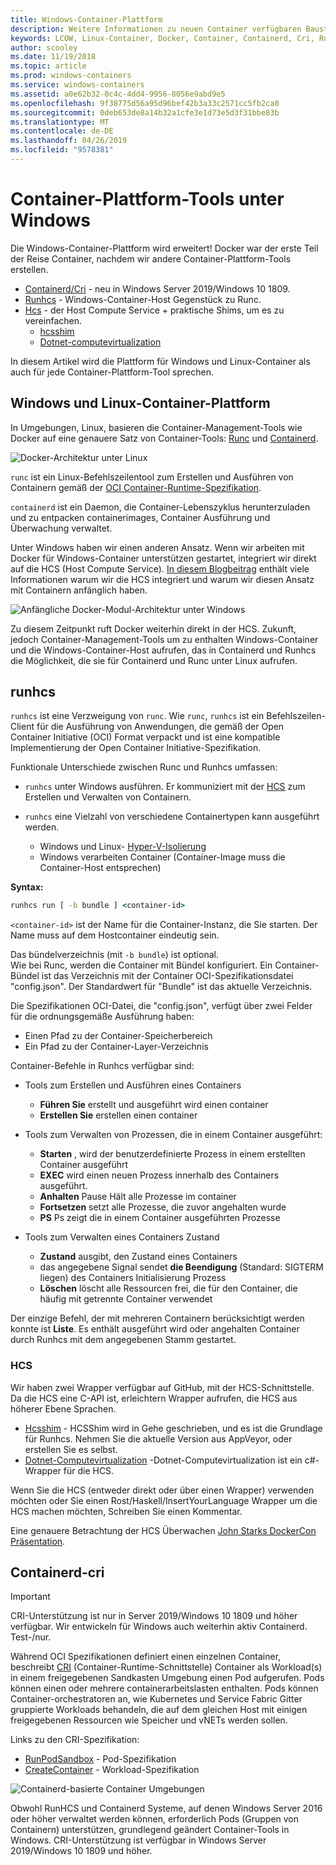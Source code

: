 ```yaml
---
title: Windows-Container-Plattform
description: Weitere Informationen zu neuen Container verfügbaren Bausteine in Windows.
keywords: LCOW, Linux-Container, Docker, Container, Containerd, Cri, Runhcs, runc
author: scooley
ms.date: 11/19/2018
ms.topic: article
ms.prod: windows-containers
ms.service: windows-containers
ms.assetid: a0e62b32-0c4c-4dd4-9956-8056e9abd9e5
ms.openlocfilehash: 9f38775d56a95d96bef42b3a33c2571cc5fb2ca0
ms.sourcegitcommit: 0deb653de8a14b32a1cfe3e1d73e5d3f31bbe83b
ms.translationtype: MT
ms.contentlocale: de-DE
ms.lasthandoff: 04/26/2019
ms.locfileid: "9578381"
---
```

# <a name="container-platform-tools-on-windows"></a>Container-Plattform-Tools unter Windows

Die Windows-Container-Plattform wird erweitert! Docker war der erste Teil der Reise Container, nachdem wir andere Container-Plattform-Tools erstellen.

* [Containerd/Cri](https://github.com/containerd/cri) - neu in Windows Server 2019/Windows 10 1809.
* [Runhcs](https://github.com/Microsoft/hcsshim/tree/master/cmd/runhcs) - Windows-Container-Host Gegenstück zu Runc.
* [Hcs](https://docs.microsoft.com/virtualization/api/) - der Host Compute Service + praktische Shims, um es zu vereinfachen.
  * [hcsshim](https://github.com/microsoft/hcsshim)
  * [Dotnet-computevirtualization](https://github.com/microsoft/dotnet-computevirtualization)

In diesem Artikel wird die Plattform für Windows und Linux-Container als auch für jede Container-Plattform-Tool sprechen.

## <a name="windows-and-linux-container-platform"></a>Windows und Linux-Container-Plattform

In Umgebungen, Linux, basieren die Container-Management-Tools wie Docker auf eine genauere Satz von Container-Tools: [Runc](https://github.com/opencontainers/runc) und [Containerd](https://containerd.io/).

![Docker-Architektur unter Linux](media/docker-on-linux.png)

`runc` ist ein Linux-Befehlszeilentool zum Erstellen und Ausführen von Containern gemäß der [OCI Container-Runtime-Spezifikation](https://github.com/opencontainers/runtime-spec).

`containerd` ist ein Daemon, die Container-Lebenszyklus herunterzuladen und zu entpacken containerimages, Container Ausführung und Überwachung verwaltet.

Unter Windows haben wir einen anderen Ansatz.  Wenn wir arbeiten mit Docker für Windows-Container unterstützen gestartet, integriert wir direkt auf die HCS (Host Compute Service).  [In diesem Blogbeitrag](https://blogs.technet.microsoft.com/virtualization/2017/01/27/introducing-the-host-compute-service-hcs/) enthält viele Informationen warum wir die HCS integriert und warum wir diesen Ansatz mit Containern anfänglich haben.

![Anfängliche Docker-Modul-Architektur unter Windows](media/hcs.png)

Zu diesem Zeitpunkt ruft Docker weiterhin direkt in der HCS. Zukunft, jedoch Container-Management-Tools um zu enthalten Windows-Container und die Windows-Container-Host aufrufen, das in Containerd und Runhcs die Möglichkeit, die sie für Containerd und Runc unter Linux aufrufen.

## <a name="runhcs"></a>runhcs

`runhcs` ist eine Verzweigung von `runc`.  Wie `runc`, `runhcs` ist ein Befehlszeilen-Client für die Ausführung von Anwendungen, die gemäß der Open Container Initiative (OCI) Format verpackt und ist eine kompatible Implementierung der Open Container Initiative-Spezifikation.

Funktionale Unterschiede zwischen Runc und Runhcs umfassen:

* `runhcs` unter Windows ausführen.  Er kommuniziert mit der [HCS](containerd.md#hcs) zum Erstellen und Verwalten von Containern.
* `runhcs` eine Vielzahl von verschiedene Containertypen kann ausgeführt werden.

  * Windows und Linux- [Hyper-V-Isolierung](../manage-containers/hyperv-container.md)
  * Windows verarbeiten Container (Container-Image muss die Container-Host entsprechen)

**Syntax:**

``` cmd
runhcs run [ -b bundle ] <container-id>
```

`<container-id>` ist der Name für die Container-Instanz, die Sie starten. Der Name muss auf dem Hostcontainer eindeutig sein.

Das bündelverzeichnis (mit `-b bundle`) ist optional.  
Wie bei Runc, werden die Container mit Bündel konfiguriert. Ein Container-Bündel ist das Verzeichnis mit der Container OCI-Spezifikationsdatei "config.json".  Der Standardwert für "Bundle" ist das aktuelle Verzeichnis.

Die Spezifikationen OCI-Datei, die "config.json", verfügt über zwei Felder für die ordnungsgemäße Ausführung haben:

* Einen Pfad zu der Container-Speicherbereich
* Ein Pfad zu der Container-Layer-Verzeichnis

Container-Befehle in Runhcs verfügbar sind:

* Tools zum Erstellen und Ausführen eines Containers
  * **Führen Sie** erstellt und ausgeführt wird einen container
  * **Erstellen Sie** erstellen einen container

* Tools zum Verwalten von Prozessen, die in einem Container ausgeführt:
  * **Starten** , wird der benutzerdefinierte Prozess in einem erstellten Container ausgeführt
  * **EXEC** wird einen neuen Prozess innerhalb des Containers ausgeführt.
  * **Anhalten** Pause Hält alle Prozesse im container
  * **Fortsetzen** setzt alle Prozesse, die zuvor angehalten wurde
  * **PS** Ps zeigt die in einem Container ausgeführten Prozesse

* Tools zum Verwalten eines Containers Zustand
  * **Zustand** ausgibt, den Zustand eines Containers
  * das angegebene Signal sendet **die Beendigung** (Standard: SIGTERM liegen) des Containers Initialisierung Prozess
  * **Löschen** löscht alle Ressourcen frei, die für den Container, die häufig mit getrennte Container verwendet

Der einzige Befehl, der mit mehreren Containern berücksichtigt werden konnte ist **Liste**.  Es enthält ausgeführt wird oder angehalten Container durch Runhcs mit dem angegebenen Stamm gestartet.

### <a name="hcs"></a>HCS

Wir haben zwei Wrapper verfügbar auf GitHub, mit der HCS-Schnittstelle. Da die HCS eine C-API ist, erleichtern Wrapper aufrufen, die HCS aus höherer Ebene Sprachen.  

* [Hcsshim](https://github.com/microsoft/hcsshim) - HCSShim wird in Gehe geschrieben, und es ist die Grundlage für Runhcs.
Nehmen Sie die aktuelle Version aus AppVeyor, oder erstellen Sie es selbst.
* [Dotnet-Computevirtualization](https://github.com/microsoft/dotnet-computevirtualization) -Dotnet-Computevirtualization ist ein c#-Wrapper für die HCS.

Wenn Sie die HCS (entweder direkt oder über einen Wrapper) verwenden möchten oder Sie einen Rost/Haskell/InsertYourLanguage Wrapper um die HCS machen möchten, Schreiben Sie einen Kommentar.

Eine genauere Betrachtung der HCS Überwachen [John Starks DockerCon Präsentation](https://www.youtube.com/watch?v=85nCF5S8Qok).

## <a name="containerdcri"></a>Containerd-cri

> [!IMPORTANT]
> CRI-Unterstützung ist nur in Server 2019/Windows 10 1809 und höher verfügbar.  Wir entwickeln für Windows auch weiterhin aktiv Containerd.
> Test-/nur.

Während OCI Spezifikationen definiert einen einzelnen Container, beschreibt [CRI](https://github.com/kubernetes/kubernetes/blob/master/pkg/kubelet/apis/cri/runtime/v1alpha2/api.proto) (Container-Runtime-Schnittstelle) Container als Workload(s) in einem freigegebenen Sandkasten Umgebung einen Pod aufgerufen.  Pods können einen oder mehrere containerarbeitslasten enthalten.  Pods können Container-orchestratoren an, wie Kubernetes und Service Fabric Gitter gruppierte Workloads behandeln, die auf dem gleichen Host mit einigen freigegebenen Ressourcen wie Speicher und vNETs werden sollen.

Links zu den CRI-Spezifikation:

* [RunPodSandbox](https://github.com/kubernetes/kubernetes/blob/master/pkg/kubelet/apis/cri/runtime/v1alpha2/api.proto#L24) - Pod-Spezifikation
* [CreateContainer](https://github.com/kubernetes/kubernetes/blob/master/pkg/kubelet/apis/cri/runtime/v1alpha2/api.proto#L47) - Workload-Spezifikation

![Containerd-basierte Container Umgebungen](media/containerd-platform.png)

Obwohl RunHCS und Containerd Systeme, auf denen Windows Server 2016 oder höher verwaltet werden können, erforderlich Pods (Gruppen von Containern) unterstützen, grundlegend geändert Container-Tools in Windows.  CRI-Unterstützung ist verfügbar in Windows Server 2019/Windows 10 1809 und höher.